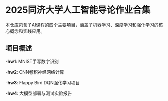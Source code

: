 # 2025同济大学人工智能导论作业合集

本仓库包含了AI课程的四个主要项目，涵盖了机器学习、深度学习和强化学习的核心概念和实践应用。

## 项目概述

-**hw1**: MNIST手写数字识别

-**hw2**: CNN卷积神经网络计算

-**hw3**: Flappy Bird DQN强化学习项目

-**hw4**: 大模型部署与测试实验报告
